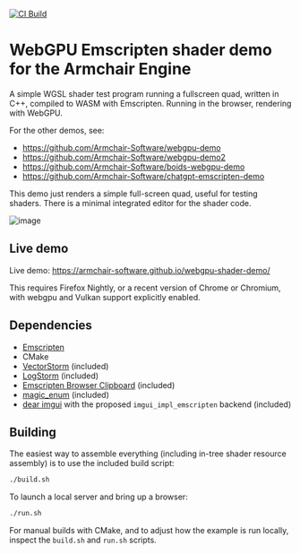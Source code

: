 [![CI Build](https://github.com/Armchair-Software/webgpu-shader-demo/actions/workflows/ci-build.yml/badge.svg)](https://github.com/Armchair-Software/webgpu-shader-demo/actions)

# WebGPU Emscripten shader demo for the Armchair Engine

A simple WGSL shader test program running a fullscreen quad, written in C++, compiled to WASM with Emscripten.  Running in the browser, rendering with WebGPU.

For the other demos, see:
- https://github.com/Armchair-Software/webgpu-demo
- https://github.com/Armchair-Software/webgpu-demo2
- https://github.com/Armchair-Software/boids-webgpu-demo
- https://github.com/Armchair-Software/chatgpt-emscripten-demo

This demo just renders a simple full-screen quad, useful for testing shaders.  There is a minimal integrated editor for the shader code.

![image](https://github.com/user-attachments/assets/1a76cb33-d0a4-4a29-9b0b-ab4d2fa78bd2)

## Live demo
Live demo: https://armchair-software.github.io/webgpu-shader-demo/

This requires Firefox Nightly, or a recent version of Chrome or Chromium, with webgpu and Vulkan support explicitly enabled.

## Dependencies
- [Emscripten](https://emscripten.org/)
- CMake
- [VectorStorm](https://github.com/Armchair-Software/vectorstorm) (included)
- [LogStorm](https://github.com/VoxelStorm-Ltd/logstorm) (included)
- [Emscripten Browser Clipboard](https://github.com/Armchair-Software/emscripten-browser-clipboard) (included)
- [magic_enum](https://github.com/Neargye/magic_enum) (included)
- [dear imgui](https://github.com/ocornut/imgui) with the proposed `imgui_impl_emscripten` backend (included)

## Building
The easiest way to assemble everything (including in-tree shader resource assembly) is to use the included build script:
```sh
./build.sh
```

To launch a local server and bring up a browser:
```sh
./run.sh
```

For manual builds with CMake, and to adjust how the example is run locally, inspect the `build.sh` and `run.sh` scripts.
